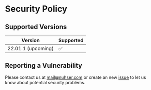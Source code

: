 # Security Policy

## Supported Versions

| Version | Supported          |
| ------- | ------------------ |
| 22.01.1 (upcoming)   | :white_check_mark: |

## Reporting a Vulnerability

Please contact us at mail@nuhser.com or create an new [issue](https://github.com/Nuhser/UltraSTar-Deluxe-Editor/issues) to let us know about potential security problems.
